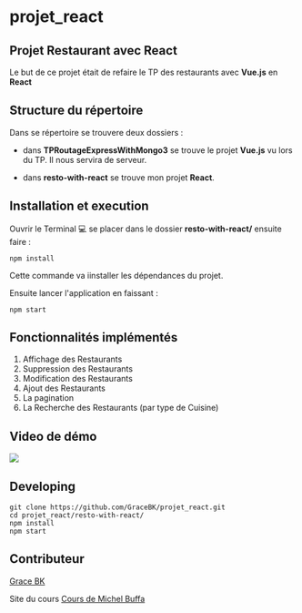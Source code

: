 # projet_react

## Projet Restaurant avec React
Le but de ce projet était de refaire le TP des restaurants avec **Vue.js** en **React**

## Structure du répertoire

Dans se répertoire se trouvere deux dossiers :
* dans **TPRoutageExpressWithMongo3** se trouve le projet **Vue.js** vu lors du TP. Il nous servira de serveur.

* dans **resto-with-react** se trouve mon projet **React**.

## Installation et execution
Ouvrir le Terminal :computer: se placer dans le dossier **resto-with-react/** ensuite faire :

<!-- ➜  projet_react $ cd resto-with-react/ -->

```
npm install
```
Cette commande va iinstaller les dépendances du projet.

Ensuite lancer l'application en faissant :
```
npm start
```
## Fonctionnalités implémentés

1. Affichage des Restaurants
1. Suppression des Restaurants
1. Modification des Restaurants
1. Ajout des Restaurants
1. La pagination
1. La Recherche des Restaurants (par type de Cuisine)

## Video de démo
[![](http://img.youtube.com/vi/7TXGZLFFatc/0.jpg)](http://www.youtube.com/watch?v=7TXGZLFFatc "")

## Developing
```
git clone https://github.com/GraceBK/projet_react.git
cd projet_react/resto-with-react/
npm install
npm start
```

## Contributeur

[Grace BK](https://github.com/GraceBK)

Site du cours
[Cours de Michel Buffa](http://miageprojet2.unice.fr/Intranet_de_Michel_Buffa/MBDS_2018-2019%3a_Server_Side_JavaScript%2c_Frameworks_JS_front-end)
